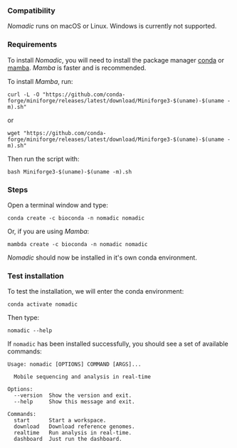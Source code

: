 
### Compatibility
*Nomadic* runs on macOS or Linux. Windows is currently not supported.

### Requirements
To install *Nomadic*, you will need to install the package manager [conda](https://docs.conda.io/projects/conda/en/latest/user-guide/install/index.html) or [mamba](https://mamba.readthedocs.io/en/latest/installation/mamba-installation.html). *Mamba* is faster and is recommended.

To install *Mamba*, run:
```
curl -L -O "https://github.com/conda-forge/miniforge/releases/latest/download/Miniforge3-$(uname)-$(uname -m).sh"
```
or
```
wget "https://github.com/conda-forge/miniforge/releases/latest/download/Miniforge3-$(uname)-$(uname -m).sh"
```
Then run the script with:
```
bash Miniforge3-$(uname)-$(uname -m).sh
```

### Steps
Open a terminal window and type:
```
conda create -c bioconda -n nomadic nomadic
```

Or, if you are using *Mamba*:

```
mambda create -c bioconda -n nomadic nomadic
```

*Nomadic* should now be installed in it's own conda environment.

### Test installation
To test the installation, we will enter the conda environment:
```
conda activate nomadic
```
Then type:
```
nomadic --help
```
If `nomadic` has been installed successfully, you should see a set of available commands:

```
Usage: nomadic [OPTIONS] COMMAND [ARGS]...

  Mobile sequencing and analysis in real-time

Options:
  --version  Show the version and exit.
  --help     Show this message and exit.

Commands:
  start      Start a workspace.
  download   Download reference genomes.
  realtime   Run analysis in real-time.
  dashboard  Just run the dashboard.
```
